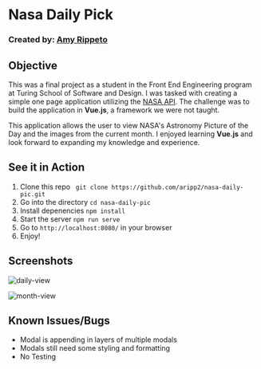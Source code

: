 # Nasa Daily Pick
### Created by: [Amy Rippeto](https://github.com/aripp2)

## Objective
This was a final project as a student in the Front End Engineering program at Turing School of Software and Design. I was tasked with creating a simple one page application utilizing the [NASA API](https://api.nasa.gov/). The challenge was to build the application in **Vue.js**, a framework we were not taught.

This application allows the user to view NASA's Astronomy Picture of the Day and the images from the current month. I enjoyed learning **Vue.js** and look forward to expanding my knowledge and experience.

## See it in Action
1. Clone this repo ` git clone https://github.com/aripp2/nasa-daily-pic.git`
2. Go into the directory `cd nasa-daily-pic`
3. Install depenencies `npm install`
4. Start the server `npm run serve`
5. Go to `http://localhost:8080/` in your browser
6. Enjoy!

## Screenshots
![daily-view](https://user-images.githubusercontent.com/44537724/72461214-bf702100-378b-11ea-9e89-b8bfe4a27374.png)

![month-view](https://user-images.githubusercontent.com/44537724/72461159-a1a2bc00-378b-11ea-8a31-1b809211b43e.png)

## Known Issues/Bugs
- Modal is appending in layers of multiple modals
- Modals still need some styling and formatting
- No Testing
